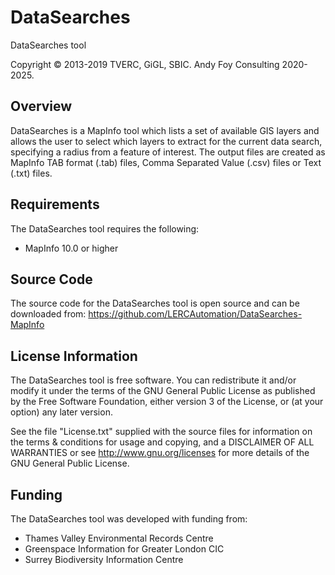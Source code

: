 DataSearches
============

DataSearches tool

Copyright © 2013-2019 TVERC, GiGL, SBIC. Andy Foy Consulting 2020-2025.

Overview
--------

DataSearches is a MapInfo tool which lists a set of available GIS layers and allows the user to select which layers to extract for the current data search, specifying a radius from a feature of interest. The output files are created as MapInfo TAB format (.tab) files, Comma Separated Value (.csv) files or Text (.txt) files.

Requirements
------------

The DataSearches tool requires the following:

- MapInfo 10.0 or higher

Source Code
-----------

The source code for the DataSearches tool is open source and can be downloaded from:
<https://github.com/LERCAutomation/DataSearches-MapInfo>

License Information
-------------------

The DataSearches tool is free software. You can redistribute it and/or modify it
under the terms of the GNU General Public License as published by the Free
Software Foundation, either version 3 of the License, or (at your option) any
later version.

See the file "License.txt" supplied with the source files for information on the
terms & conditions for usage and copying, and a DISCLAIMER OF ALL WARRANTIES
or see <http://www.gnu.org/licenses> for more details of the GNU General Public
License.

Funding
-------

The DataSearches tool was developed with funding from:

* Thames Valley Environmental Records Centre
* Greenspace Information for Greater London CIC
* Surrey Biodiversity Information Centre
